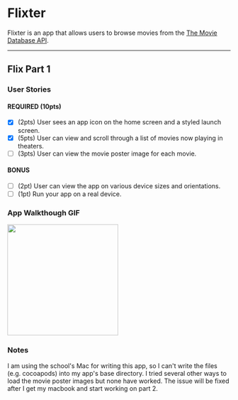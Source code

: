 # Flixter


Flixter is an app that allows users to browse movies from the [The Movie Database API](http://docs.themoviedb.apiary.io/#).



---

## Flix Part 1

### User Stories


#### REQUIRED (10pts)
- [x] (2pts) User sees an app icon on the home screen and a styled launch screen.
- [x] (5pts) User can view and scroll through a list of movies now playing in theaters.
- [ ] (3pts) User can view the movie poster image for each movie.

#### BONUS
- [ ] (2pt) User can view the app on various device sizes and orientations.
- [ ] (1pt) Run your app on a real device.

### App Walkthough GIF


<img src="http://g.recordit.co/qEMQq4LRbI.gif" width=250><br>

### Notes
I am using the school's Mac for writing this app, so I can't write the files (e.g. cocoapods) into my app's base directory. 
I tried several other ways to load the movie poster images but none have worked.
The issue will be fixed after I get my macbook and start working on part 2. 
